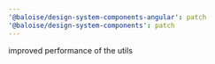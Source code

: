 ```yaml
---
'@baloise/design-system-components-angular': patch
'@baloise/design-system-components': patch
---
```


improved performance of the utils
